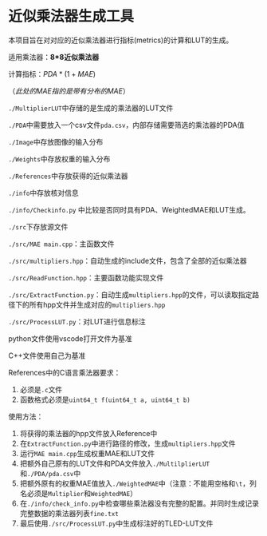 # 近似乘法器生成工具

本项目旨在对对应的近似乘法器进行指标(metrics)的计算和LUT的生成。

适用乘法器：**8*8近似乘法器**

计算指标：$PDA * (1+MAE)$

（*此处的MAE指的是带有分布的MAE*）



`./MultiplierLUT`中存储的是生成的乘法器的LUT文件

`./PDA`中需要放入一个csv文件`pda.csv`，内部存储需要筛选的乘法器的PDA值

`./Image`中存放图像的输入分布

`./Weights`中存放权重的输入分布

`./References`中存放获得的近似乘法器

`./info`中存放核对信息

`./info/Checkinfo.py` 中比较是否同时具有PDA、WeightedMAE和LUT生成。



`./src`下存放源文件

`./src/MAE main.cpp`：主函数文件

`./src/multipliers.hpp`：自动生成的include文件，包含了全部的近似乘法器

`./src/ReadFunction.hpp`：主要函数功能实现文件

`./src/ExtractFunction.py`：自动生成`multipliers.hpp`的文件，可以读取指定路径下的所有hpp文件并生成对应的`multipliers.hpp`

`./src/ProcessLUT.py`：对LUT进行信息标注



python文件使用vscode打开文件为基准

C++文件使用自己为基准



References中的C语言乘法器要求：

1. 必须是`.c`文件
2. 函数格式必须是`uint64_t f(uint64_t a, uint64_t b)`



使用方法：

1. 将获得的乘法器的hpp文件放入Reference中
2. 在`ExtractFunction.py`中进行路径的修改，生成`multipliers.hpp`文件
3. 运行`MAE main.cpp`生成权重MAE和LUT文件
4. 把额外自己原有的LUT文件和PDA文件放入`./MultilplierLUT`和`./PDA/pda.csv`中
5. 把额外原有的权重MAE值放入`./WeightedMAE`中（注意：不能用空格和`\t`，列名必须是`Multiplier`和`WeightedMAE`）
6. 在`./info/check_info.py`中检查哪些乘法器没有完整的配置。并同时生成记录完整数据的乘法器列表`fine.txt`
7. 最后使用`./src/ProcessLUT.py`中生成标注好的TLED-LUT文件